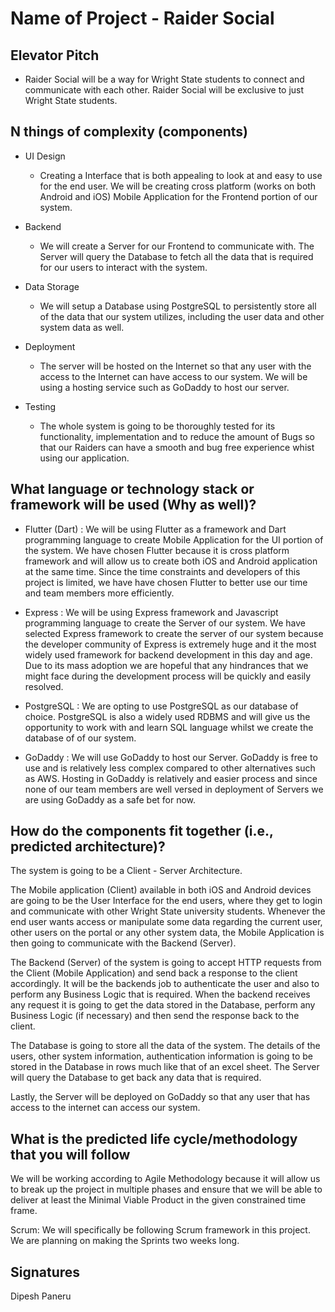 # Name of Project - Raider Social


## Elevator Pitch
- Raider Social will be a way for Wright State students to connect and communicate with each other. Raider Social will be exclusive to just Wright State students.

## N things of complexity (components)

- UI Design
  - Creating a Interface that is both appealing to look at and easy to use for the end user. We will be creating cross platform (works on both Android and iOS) Mobile Application for the Frontend portion of our system.

- Backend
  - We will create a Server for our Frontend to communicate with. The Server will query the Database to fetch all the data that is required for our users to interact with the system.

- Data Storage
  - We will setup a Database using PostgreSQL to persistently store all of the data that our system utilizes, including the user data and other system data as well.

- Deployment
  - The server will be hosted on the Internet so that any user with the access to the Internet can have access to our system. We will be using a hosting service such as GoDaddy to host our server.

- Testing
  - The whole system is going to be thoroughly tested for its functionality, implementation and to reduce the amount of Bugs so that our Raiders can have a smooth and bug free experience whist using our application.
  
## What language or technology stack or framework will be used (Why as well)?

- Flutter (Dart) :
  We will be using Flutter as a framework and Dart programming language to create Mobile Application for the UI portion of the system. We have chosen Flutter because it is cross platform framework and will allow us to create both iOS and Android application at the same time. Since the time constraints and developers of this project is limited, we have have chosen Flutter to better use our time and team members more efficiently.

- Express :
  We will be using Express framework and Javascript programming language to create the Server of our system. We have selected Express framework to create the server of our system because the developer community of Express is extremely huge and it the most widely used framework for backend development in this day and age. Due to its mass adoption we are hopeful that any hindrances that we might face during the development process will be quickly and easily resolved.

- PostgreSQL :
  We are opting to use PostgreSQL as our database of choice. PostgreSQL is also a widely used RDBMS and will give us the opportunity to work with and learn SQL language whilst we create the database of of our system.

- GoDaddy :
  We will use GoDaddy to host our Server. GoDaddy is free to use and is relatively less complex compared to other alternatives such as AWS. Hosting in GoDaddy is relatively and easier process and since none of our team members are well versed in deployment of Servers we are using GoDaddy as a safe bet for now.

## How do the components fit together (i.e., predicted architecture)?

  The system is going to be a Client - Server Architecture. 

  The Mobile application (Client) available in both iOS and Android devices are going to be the User Interface for the end users, where they get to login and communicate with other Wright State university students. Whenever the end user wants access or manipulate some data regarding the current user, other users on the portal or any other system data, the Mobile Application is then going to communicate with the Backend (Server).

  The Backend (Server) of the system is going to accept HTTP requests from the Client (Mobile Application) and send back a response to the client accordingly. It will be the backends job to authenticate the user and also to perform any Business Logic that is required. When the backend receives any request it is going to get the data stored in the Database, perform any Business Logic (if necessary) and then send the response back to the client.

  The Database is going to store all the data of the system. The details of the users, other system information, authentication information is going to be stored in the Database in rows much like that of an excel sheet. The Server will query the Database to get back any data that is required.

  Lastly, the Server will be deployed on GoDaddy so that any user that has access to the internet can access our system.

## What is the predicted life cycle/methodology that you will follow

  We will be working according to Agile Methodology because it will allow us to break up the project in multiple phases and ensure that we will be able to deliver at least the Minimal Viable Product in the given constrained time frame.

  Scrum:
  We will specifically be following Scrum framework in this project. We are planning on making the Sprints two weeks long.

## Signatures

  Dipesh Paneru